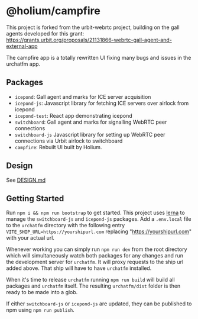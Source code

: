 # @holium/campfire

This project is forked from the urbit-webrtc project, building on the gall agents developed for this grant: https://grants.urbit.org/proposals/21131866-webrtc-gall-agent-and-external-app

The campfire app is a totally rewritten UI fixing many bugs and issues in the urchatfm app. 

## Packages
- `icepond`: Gall agent and marks for ICE server acquisition
- `icepond-js`: Javascript library for fetching ICE servers over airlock from icepond
- `icepond-test`: React app demonstrating icepond
- `switchboard`: Gall agent and marks for signalling WebRTC peer connections
- `switchboard-js` Javascript library for setting up WebRTC peer connections via Urbit airlock to switchboard
- `campfire`: Rebuilt UI built by Holium.

## Design
See [DESIGN.md](DESIGN.md)

## Getting Started

Run `npm i && npm run bootstrap` to get started. This project uses [lerna](https://lerna.js.org/) to manage the `switchboard-js` and `icepond-js` packages. Add a `.env.local` file to the `urchatfm` directory with the following entry `VITE_SHIP_URL=https://yourshipurl.com` replacing "https://yourshipurl.com" with your actual url.

Whenever working you can simply run `npm run dev` from the root directory which will simultaneously watch both packages for any changes and run the development server for `urchatfm`. It will proxy requests to the ship url added above. That ship will have to have `urchatfm` installed.

When it's time to release `urchatfm` running `npm run build` will build all packages and `urchatfm` itself. The resulting `urchatfm/dist` folder is then ready to be made into a glob.

If either `switchboard-js` or `icepond-js` are updated, they can be published to npm using `npm run publish`.
